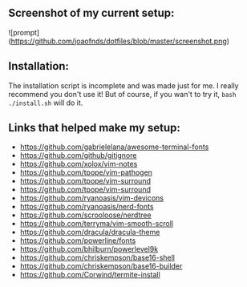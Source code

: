 ## Screenshot of my current setup:
![prompt] (https://github.com/joaofnds/dotfiles/blob/master/screenshot.png)

## Installation:
The installation script is incomplete and was made just for me. I really recommend you don't use it!
But of course, if you wan't to try it, `bash ./install.sh` will do it.

## Links that helped make my setup:
* https://github.com/gabrielelana/awesome-terminal-fonts
* https://github.com/github/gitignore
* https://github.com/xolox/vim-notes
* https://github.com/tpope/vim-pathogen
* https://github.com/tpope/vim-surround
* https://github.com/tpope/vim-surround
* https://github.com/ryanoasis/vim-devicons
* https://github.com/ryanoasis/nerd-fonts
* https://github.com/scrooloose/nerdtree
* https://github.com/terryma/vim-smooth-scroll
* https://github.com/dracula/dracula-theme
* https://github.com/powerline/fonts
* https://github.com/bhilburn/powerlevel9k
* https://github.com/chriskempson/base16-shell
* https://github.com/chriskempson/base16-builder
* https://github.com/Corwind/termite-install
